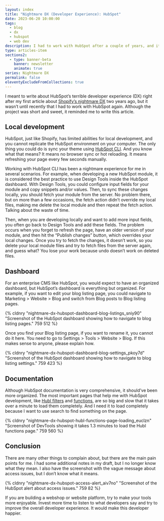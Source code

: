 ```yaml
---
layout: index
title: "Nightmare DX (Developer Experience): HubSpot"
date: 2023-06-20 10:00:00
tags:
  - blog
  - dx
  - hubspot
  - web dev
description: I had to work with HubSpot after a couple of years, and it reminded me to write this article about its nightmare developer experience.
type: articles-item
sections2:
  - type: banner-beta
    banner: newsletter
    animate: true
series: Nightmare DX
permalink: false
eleventyExcludeFromCollections: true
---
```


I meant to write about HubSpot’s terrible developer experience (DX) right after my first article about [Shopify’s nightmare DX](/articles/nightmare-dx-shopify/) two years ago, but it wasn’t until recently that I had to work with HubSpot again. Although the project was short and sweet, it reminded me to write this article.

## Local development

HubSpot, just like Shopify, has limited abilities for local development, and you cannot replicate the HubSpot environment on your computer. The only thing you could do is sync your theme using [HubSpot CLI](https://www.npmjs.com/package/@hubspot/cms-cli). And you know what that means? It means no browser sync or hot reloading. It means refreshing your page every few seconds manually.

Working with HubSpot CLI has been a nightmare experience for me in several scenarios. For example, when developing a new HubSpot module, it is considered the best practice to use Design Tools inside the HubSpot dashboard. With Design Tools, you could configure input fields for your module and copy snippets and/or values. Then, to sync these changes locally, you should fetch your module from the server. No problem there, but on more than a few occasions, the fetch action didn’t override my local files, making me delete the local module and then repeat the fetch action. Talking about the waste of time.

Then, when you are developing locally and want to add more input fields, you often go back to Design Tools and add these fields. The problem occurs when you forget to refresh the page, have an older version of your module, and then hit the “Publish changes” button, which overrides your local changes. Once you try to fetch the changes, it doesn’t work, so you delete your local module files and try to fetch files from the server again, and guess what? You lose your work because undo doesn’t work on deleted files.

## Dashboard

For an enterprise CMS like HubSpot, you would expect to have an organized dashboard, but HubSpot’s dashboard is everything but organized. For example, if you want to edit your blog listing page, you could navigate to Marketing > Website > Blog and switch from Blog posts to Blog listing pages.

{% cldnry "nightmare-dx-hubspot-dashboard-blog-listings_sniy90" "Screenshot of the HubSpot dashboard showing how to navigate to blog listing pages." 759 512 %}

Once you find your Blog listing page, if you want to rename it, you cannot do it here. You need to go to Settings > Tools > Website > Blog. If this makes sense to anyone, please explain how.

{% cldnry "nightmare-dx-hubspot-dashboard-blog-settings_pkoy7d" "Screenshot of the HubSpot dashboard showing how to navigate to blog listing settings." 759 423 %}

## Documentation

Although HubSpot documentation is very comprehensive, it should’ve been more organized. The most important pages that help me with HubSpot development, like [Hubl filters](https://developers.hubspot.com/docs/cms/hubl/filters) and [functions](https://developers.hubspot.com/docs/cms/hubl/functions), are so big and slow that it takes over a minute to load them completely. And I need it to load completely because I want to use search to find something on the page.

{% cldnry "nightmare-dx-hubspot-hubl-functions-page-loading_euclzn" "Screenshot of DevTools showing it takes 1.3 minutes to load the Hubl functions page." 759 560 %}

## Conclusion

There are many other things to complain about, but there are the main pain points for me. I had some additional notes in my draft, but I no longer know what they mean. I also have the screenshot with the vague message about access issues, but I don’t know what it means.

{% cldnry "nightmare-dx-hubspot-access-alert_aiv7no" "Screenshot of the HubSpot alert about access issues." 759 82 %}

If you are building a webshop or website platform, try to make your tools more enjoyable. Invest more time to listen to what developers say and try to improve the overall developer experience. It would make this developer happier.
